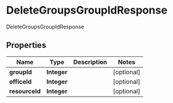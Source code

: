

# DeleteGroupsGroupIdResponse

DeleteGroupsGroupIdResponse

## Properties

| Name | Type | Description | Notes |
|------------ | ------------- | ------------- | -------------|
|**groupId** | **Integer** |  |  [optional] |
|**officeId** | **Integer** |  |  [optional] |
|**resourceId** | **Integer** |  |  [optional] |



